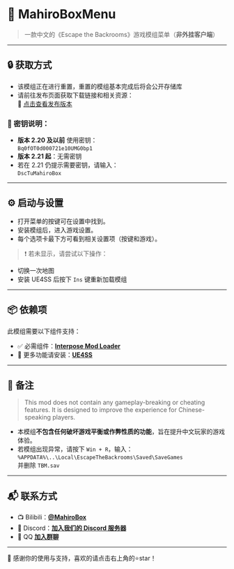 # 🌟 **MahiroBoxMenu**

> 一款中文的《Escape the Backrooms》游戏模组菜单（**非外挂客户端**）

---

## 🔒 **获取方式**

- 该模组正在进行重置，重置的模组基本完成后将会公开存储库
- 请前往发布页面获取下载链接和相关资源：  
  🔗 [点击查看发布版本](https://github.com/CBEXRP/MahiroBoxMenu/releases)

### 🔑 密钥说明：

- **版本 2.20 及以前** 使用密钥：  
  `Bq0fOT0d000721e10UMG0bp1`
- **版本 2.21 起**：无需密钥  
- 若在 2.21 仍提示需要密钥，请输入：  
  `DscTuMahiroBox`

---

## ⚙️ **启动与设置**

- 打开菜单的按键可在设置中找到。
- 安装模组后，进入游戏设置。
- 每个选项卡最下方可看到相关设置项（按键和游戏）。

> ❗ 若未显示，请尝试以下操作：

- 切换一次地图  
- 安装 UE4SS 后按下 `Ins` 键重新加载模组

---

## 📦 **依赖项**

此模组需要以下组件支持：

- ✅ 必需组件：[**Interpose Mod Loader**](https://www.nexusmods.com/escapethebackrooms/mods/7)
- 🔧 更多功能请安装：[**UE4SS**](https://docs.ue4ss.com/)

---

## 📌 **备注**

> This mod does not contain any gameplay-breaking or cheating features. It is designed to improve the experience for Chinese-speaking players.

- 本模组**不包含任何破坏游戏平衡或作弊性质的功能**，旨在提升中文玩家的游戏体验。
- 若模组出现异常，请按下 `Win + R`，输入：  
  `%APPDATA%\..\Local\EscapeTheBackrooms\Saved\SaveGames`  
  并删除 `TBM.sav`

---

## 📬 **联系方式**

- 📺 Bilibili：[**@MahiroBox**](https://space.bilibili.com/1091949728)  
- 💬 Discord：[**加入我们的 Discord 服务器**](https://discord.gg/jH2kkX28)  
- 🐧 QQ [**加入群聊**](https://qm.qq.com/q/HGKcIgISQO)  

---

🙏 感谢你的使用与支持，喜欢的请点击右上角的⭐star！
